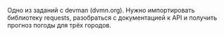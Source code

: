 Одно из заданий с devman (dvmn.org). Нужно импортировать библиотеку requests, разобраться с документацией к API и получить прогноз погоды для трёх городов.
